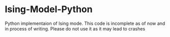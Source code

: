 # Ising-Model-Python
Python implementaion of Ising mode.
This code is incomplete as of now and in process of writing. Please do not use it as it may lead to crashes

